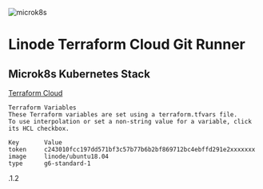 ![microk8s](https://repository-images.githubusercontent.com/132732601/e3882d80-e367-11e9-8177-a6d5ec3eaff3)
# Linode Terraform Cloud Git Runner
## Microk8s Kubernetes Stack

[Terraform Cloud](https://www.terraform.io/cloud)

```
Terraform Variables
These Terraform variables are set using a terraform.tfvars file. 
To use interpolation or set a non-string value for a variable, click its HCL checkbox.

Key	      Value	
token     c243010fcc197dd571bf3c57b77b6b2bf869712bc4ebffd291e2xxxxxxx
image     linode/ubuntu18.04	
type      g6-standard-1	
```
.1.2
